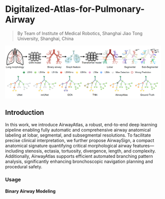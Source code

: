 # Digitalized-Atlas-for-Pulmonary-Airway
> By Team of  Institute of Medical Robotics, Shanghai Jiao Tong University, Shanghai, China

<div align=center><img src="figs/example1.png"></div>


## Introduction
In this work, we introduce AirwayAtlas, a robust, end-to-end deep learning pipeline enabling fully automatic and comprehensive airway anatomical labeling at lobar, segmental, and subsegmental resolutions. 
To facilitate precise clinical interpretation, we further propose AirwaySign, a compact anatomical signature quantifying critical morphological airway features—including stenosis, ectasia, tortuosity, divergence, length, and complexity. 
Additionally, AirwayAtlas supports efficient automated branching pattern analysis, significantly enhancing bronchoscopic navigation planning and procedural safety.



### Usage
#### Binary Airway Modeling



